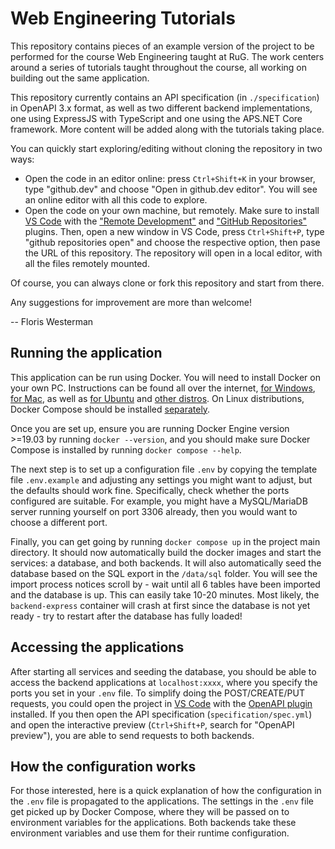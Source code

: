# Web Engineering Tutorials

This repository contains pieces of an example version of the project to be performed for the course Web Engineering taught at RuG. The work centers around a series of tutorials taught throughout the course, all working on building out the same application.

This repository currently contains an API specification (in `./specification`) in OpenAPI 3.x format, as well as two different backend implementations, one using ExpressJS with TypeScript and one using the APS.NET Core framework. More content will be added along with the tutorials taking place.

You can quickly start exploring/editing without cloning the repository in two ways:

- Open the code in an editor online: press `Ctrl+Shift+K` in your browser, type "github.dev" and choose "Open in github.dev editor". You will see an online editor with all this code to explore.
- Open the code on your own machine, but remotely. Make sure to install [VS Code](https://code.visualstudio.com/download) with the ["Remote Development"](ms-vscode-remote.vscode-remote-extensionpack) and ["GitHub Repositories"](https://marketplace.visualstudio.com/items?itemName=GitHub.remotehub) plugins. Then, open a new window in VS Code, press `Ctrl+Shift+P`, type "github repositories open" and choose the respective option, then pase the URL of this repository. The repository will open in a local editor, with all the files remotely mounted.

Of course, you can always clone or fork this repository and start from there.

Any suggestions for improvement are more than welcome!

-- Floris Westerman

## Running the application

This application can be run using Docker. You will need to install Docker on your own PC. Instructions can be found all over the internet, [for Windows](https://docs.docker.com/desktop/windows/install/), [for Mac](https://docs.docker.com/desktop/mac/install/), as well as [for Ubuntu](https://docs.docker.com/engine/install/ubuntu/) and [other distros](https://docs.docker.com/engine/install/). On Linux distributions, Docker Compose should be installed [separately](https://docs.docker.com/compose/install/linux/).

Once you are set up, ensure you are running Docker Engine version >=19.03 by running `docker --version`, and you should make sure Docker Compose is installed by running `docker compose --help`.

The next step is to set up a configuration file `.env` by copying the template file `.env.example` and adjusting any settings you might want to adjust, but the defaults should work fine. Specifically, check whether the ports configured are suitable. For example, you might have a MySQL/MariaDB server running yourself on port 3306 already, then you would want to choose a different port.

Finally, you can get going by running `docker compose up` in the project main directory. It should now automatically build the docker images and start the services: a database, and both backends. It will also automatically seed the database based on the SQL export in the `/data/sql` folder. You will see the import process notices scroll by - wait until all 6 tables have been imported and the database is up. This can easily take 10-20 minutes. Most likely, the `backend-express` container will crash at first since the database is not yet ready - try to restart after the database has fully loaded!

## Accessing the applications

After starting all services and seeding the database, you should be able to access the backend applications at `localhost:xxxx`, where you specify the ports you set in your `.env` file. To simplify doing the POST/CREATE/PUT requests, you could open the project in [VS Code](https://code.visualstudio.com/download) with the [OpenAPI plugin](https://marketplace.visualstudio.com/items?itemName=42Crunch.vscode-openapi) installed. If you then open the API specification (`specification/spec.yml`) and open the interactive preview (`Ctrl+Shift+P`, search for "OpenAPI preview"), you are able to send requests to both backends.

## How the configuration works

For those interested, here is a quick explanation of how the configuration in the `.env` file is propagated to the applications. The settings in the `.env` file get picked up by Docker Compose, where they will be passed on to environment variables for the applications. Both backends take these environment variables and use them for their runtime configuration.
